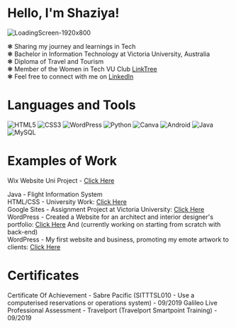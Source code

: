 <!--Introduction-->
# Hello, I'm Shaziya!

![LoadingScreen-1920x800](https://github.com/JohanneChristiana/JohanneChristiana/assets/113961547/564a6a83-ad7e-4d7d-86fd-ef487f1ab771)

❃ Sharing my journey and learnings in Tech<br/>
❃ Bachelor in Information Technology at Victoria University, Australia<br/>
❃ Diploma of Travel and Tourism<br/>
❃ Member of the Women in Tech VU Club [LinkTree](https://linktr.ee/womenintechvu)<br/>
❃ Feel free to connect with me on [LinkedIn](https://au.linkedin.com/in/shaziyab)<br/>

<!--Markdown Badges: https://github.com/Ileriayo/markdown-badges-->
# Languages and Tools
![HTML5](https://img.shields.io/badge/html5-%23E34F26.svg?style=for-the-badge&logo=html5&logoColor=white)
![CSS3](https://img.shields.io/badge/css3-%231572B6.svg?style=for-the-badge&logo=css3&logoColor=white)
![WordPress](https://img.shields.io/badge/WordPress-%23117AC9.svg?style=for-the-badge&logo=WordPress&logoColor=white)
![Python](https://img.shields.io/badge/python-3670A0?style=for-the-badge&logo=python&logoColor=ffdd54)
![Canva](https://img.shields.io/badge/Canva-%2300C4CC.svg?style=for-the-badge&logo=Canva&logoColor=white)
![Android](https://img.shields.io/badge/Android-3DDC84?style=for-the-badge&logo=android&logoColor=white)
![Java](https://img.shields.io/badge/java-%23ED8B00.svg?style=for-the-badge&logo=openjdk&logoColor=white)
![MySQL](https://img.shields.io/badge/mysql-4479A1.svg?style=for-the-badge&logo=mysql&logoColor=white)

<!--Linking examples of my work-->
# Examples of Work
Wix Website Uni Project - [Click Here]((https://sazialiyun.wixsite.com/my-site-1))<br/> 

Java - Flight Information System<br/>
HTML/CSS - University Work: [Click Here](https://johannechristiana.github.io/)<br/>
Google Sites - Assignment Project at Victoria University: [Click Here](https://sites.google.com/view/jamunlimited/home)<br/>
WordPress - Created a Website for an architect and interior designer's portfolio: [Click Here](https://paulaleighmyportfolio.wordpress.com/) And (currently working on starting from scratch with back-end)<br/>
WordPress - My first website and business, promoting my emote artwork to clients: [Click Here](https://yohanforreal.wordpress.com/)<br/>

# Certificates
Certificate Of Achievement - Sabre Pacific (SITTTSL010 - Use a computerised reservations or operations system) - 09/2019
Galileo Live Professional Assessment - Travelport (Travelport Smartpoint Training) - 09/2019
